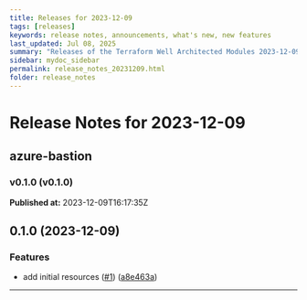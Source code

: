 ```yaml
---
title: Releases for 2023-12-09
tags: [releases]
keywords: release notes, announcements, what's new, new features
last_updated: Jul 08, 2025
summary: "Releases of the Terraform Well Architected Modules 2023-12-09"
sidebar: mydoc_sidebar
permalink: release_notes_20231209.html
folder: release_notes
---
```


# Release Notes for 2023-12-09

## azure-bastion
### v0.1.0 (v0.1.0)
**Published at:** 2023-12-09T16:17:35Z

## 0.1.0 (2023-12-09)


### Features

* add initial resources ([#1](https://github.com/CloudNationHQ/terraform-azure-bastion/issues/1)) ([a8e463a](https://github.com/CloudNationHQ/terraform-azure-bastion/commit/a8e463a9d08993a759bb552983f29370339f086b))

---

